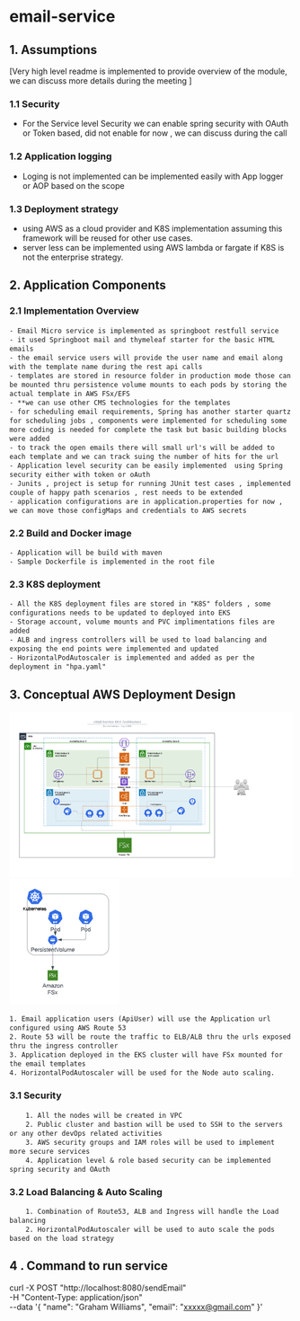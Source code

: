 # email-service
## 1. Assumptions
 [Very high level readme is implemented to provide overview of the module, we can discuss  more details during the meeting ]

### 1.1 Security
- For the Service level Security we can enable spring security with OAuth or Token based, did not enable for now , we can discuss during the call

### 1.2 Application logging
- Loging is not implemented can be implemented easily with App logger or AOP based on the scope
### 1.3 Deployment strategy
- using AWS as a cloud provider and K8S implementation assuming this framework will be reused for other use cases.
- server less can be implemented using AWS lambda or fargate if K8S is not the enterprise strategy.
## 2. Application Components
### 2.1 Implementation Overview
    - Email Micro service is implemented as springboot restfull service
    - it used Springboot mail and thymeleaf starter for the basic HTML emails
    - the email service users will provide the user name and email along with the template name during the rest api calls
    - templates are stored in resource folder in production mode those can be mounted thru persistence volume mounts to each pods by storing the actual template in AWS FSx/EFS
    - **we can use other CMS technologies for the templates 
    - for scheduling email requirements, Spring has another starter quartz for scheduling jobs , components were implemented for scheduling some more coding is needed for complete the task but basic building blocks were added
    - to track the open emails there will small url's will be added to each template and we can track suing the number of hits for the url
    - Application level security can be easily implemented  using Spring security either with token or oAuth
    - Junits , project is setup for running JUnit test cases , implemented couple of happy path scenarios , rest needs to be extended
    - application configurations are in application.properties for now , we can move those configMaps and credentials to AWS secrets 
### 2.2 Build and Docker image
    - Application will be build with maven 
    - Sample Dockerfile is implemented in the root file 
### 2.3 K8S deployment
    - All the K8S deployment files are stored in "K8S" folders , some configurations needs to be updated to deployed into EKS
    - Storage account, volume mounts and PVC implimentations files are added
    - ALB and ingress controllers will be used to load balancing and exposing the end points were implemented and updated
    - HorizontalPodAutoscaler is implemented and added as per the deployment in "hpa.yaml"
## 3. Conceptual AWS Deployment Design

![img.png](img.png)         ![img_4.png](img_4.png)

    1. Email application users (ApiUser) will use the Application url configured using AWS Route 53
    2. Route 53 will be route the traffic to ELB/ALB thru the urls exposed thru the ingress controller
    3. Application deployed in the EKS cluster will have FSx mounted for the email templates
    4. HorizontalPodAutoscaler will be used for the Node auto scaling.

### 3.1 Security
        1. All the nodes will be created in VPC
        2. Public cluster and bastion will be used to SSH to the servers or any other devOps related activities
        3. AWS security groups and IAM roles will be used to implement more secure services
        4. Application level & role based security can be implemented spring security and OAuth 
### 3.2 Load Balancing & Auto Scaling
        1. Combination of Route53, ALB and Ingress will handle the Load balancing 
        2. HorizontalPodAutoscaler will be used to auto scale the pods based on the load strategy 

## 4 . Command to run service

curl -X POST "http://localhost:8080/sendEmail" \
-H "Content-Type: application/json" \
--data '{ "name": "Graham Williams",  "email": "xxxxx@gmail.com" }'
